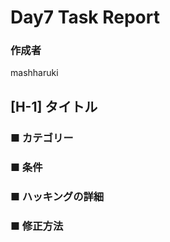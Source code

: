 # Day7 Task Report

### 作成者

mashharuki

## [H-1] タイトル

### ■ カテゴリー

### ■ 条件

### ■ ハッキングの詳細

### ■ 修正方法
